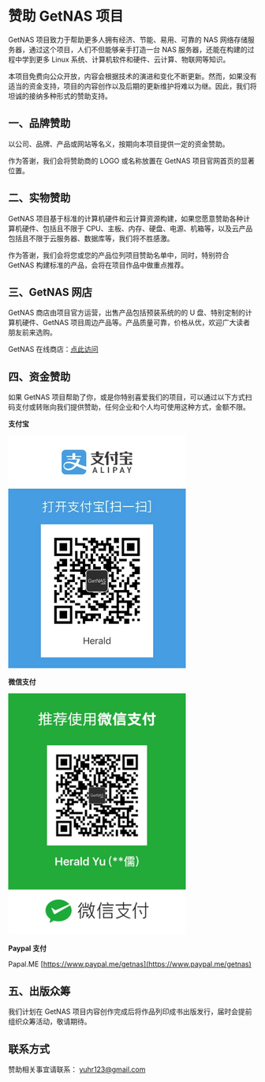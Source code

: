 # 赞助 GetNAS 项目

GetNAS 项目致力于帮助更多人拥有经济、节能、易用、可靠的 NAS 网络存储服务器，通过这个项目，人们不但能够亲手打造一台 NAS 服务器，还能在构建的过程中学到更多 Linux 系统、计算机软件和硬件、云计算、物联网等知识。

本项目免费向公众开放，内容会根据技术的演进和变化不断更新。然而，如果没有适当的资金支持，项目的内容创作以及后期的更新维护将难以为继。因此，我们将坦诚的接纳多种形式的赞助支持。

## 一、品牌赞助

以公司、品牌、产品或网站等名义，按期向本项目提供一定的资金赞助。

作为答谢，我们会将赞助商的 LOGO 或名称放置在 GetNAS 项目官网首页的显著位置。

## 二、实物赞助

GetNAS 项目基于标准的计算机硬件和云计算资源构建，如果您愿意赞助各种计算机硬件、包括且不限于 CPU、主板、内存、硬盘、电源、机箱等，以及云产品包括且不限于云服务器、数据库等，我们将不胜感激。

作为答谢，我们会将您或您的产品位列项目赞助名单中，同时，特别符合 GetNAS 构建标准的产品，会将在项目作品中做重点推荐。

## 三、GetNAS 网店

GetNAS 商店由项目官方运营，出售产品包括预装系统的的 U 盘、特别定制的计算机硬件、GetNAS 项目周边产品等。产品质量可靠，价格从优，欢迎广大读者朋友前来选购。

GetNAS 在线商店：[点此访问](https://weidian.com/?userid=342133488)

## 四、资金赞助

如果 GetNAS 项目帮助了你，或是你特别喜爱我们的项目，可以通过以下方式扫码支付或转账向我们提供赞助，任何企业和个人均可使用这种方式，金额不限。

**支付宝**

<img src="alipay-code.jpg" alt="支付宝" width="360">

**微信支付**

<img src="wx-code.jpg" alt="微信" width="360">

**Paypal 支付**

Papal.ME [https://www.paypal.me/getnas](https://www.paypal.me/getnas)

## 五、出版众筹

我们计划在 GetNAS 项目内容创作完成后将作品列印成书出版发行，届时会提前组织众筹活动，敬请期待。

## 联系方式

赞助相关事宜请联系： [yuhr123@gmail.com](mailto:yuhr123@gmail.com)

